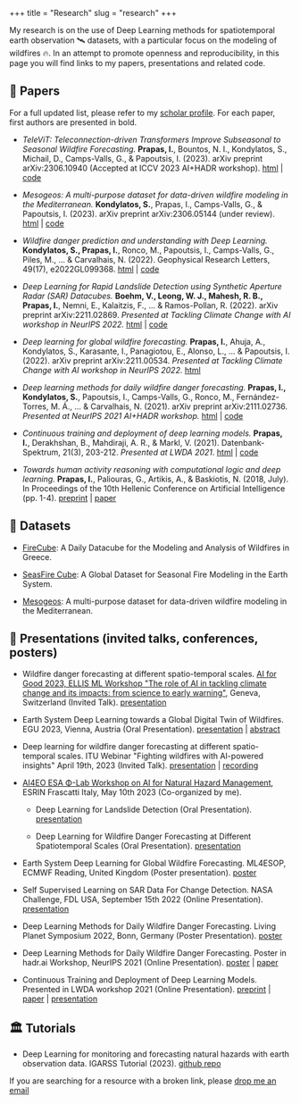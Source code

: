 +++
title = "Research"
slug = "research"
+++

My research is on the use of Deep Learning methods for spatiotemporal earth observation 🛰️ datasets, with a particular focus on the modeling of wildfires 🔥. 
In an attempt to promote openness and reproducibility, in this page you will find links to my papers, presentations and related code. 

## 📜 Papers

For a full updated list, please refer to my [scholar profile](https://scholar.google.com/citations?user=tEF8OxIAAAAJ). For each paper, first authors are presented in bold.

* *TeleViT: Teleconnection-driven Transformers Improve Subseasonal to Seasonal Wildfire Forecasting.* **Prapas, I.**, Bountos, N. I., Kondylatos, S., Michail, D., Camps-Valls, G., & Papoutsis, I. (2023). arXiv preprint arXiv:2306.10940 (Accepted at ICCV 2023 AI+HADR workshop). [html](https://arxiv.org/abs/2306.10940) | [code](https://github.com/orion-ai-lab/televit)
  
* *Mesogeos: A multi-purpose dataset for data-driven wildfire modeling in the Mediterranean.* **Kondylatos, S.**, Prapas, I., Camps-Valls, G., & Papoutsis, I. (2023). arXiv preprint arXiv:2306.05144 (under review). [html](https://arxiv.org/abs/2306.05144) | [code](https://github.com/orion-ai-lab/mesogeos)
  
* *Wildfire danger prediction and understanding with Deep Learning.* **Kondylatos, S., Prapas, I.**, Ronco, M., Papoutsis, I., Camps-Valls, G., Piles, M., ... & Carvalhais, N. (2022). Geophysical Research Letters, 49(17), e2022GL099368. [html](https://agupubs.onlinelibrary.wiley.com/doi/full/10.1029/2022GL099368) | [code](https://github.com/Orion-AI-Lab/wildfire_forecasting)
  
* *Deep Learning for Rapid Landslide Detection using Synthetic Aperture Radar (SAR) Datacubes.* **Boehm, V., Leong, W. J., Mahesh, R. B., Prapas, I.**, Nemni, E., Kalaitzis, F., ... & Ramos-Pollan, R. (2022). arXiv preprint arXiv:2211.02869. *Presented at Tackling Climate Change with AI workshop in NeurIPS 2022.* [html](https://arxiv.org/abs/2211.02869) | [code](https://github.com/iprapas/landslide-sar-unet)
  
* *Deep learning for global wildfire forecasting.* **Prapas, I.**, Ahuja, A., Kondylatos, S., Karasante, I., Panagiotou, E., Alonso, L., ... & Papoutsis, I. (2022). arXiv preprint arXiv:2211.00534. *Presented at Tackling Climate Change with AI workshop in NeurIPS 2022.* [html](https://arxiv.org/abs/2211.00534)
  
* *Deep learning methods for daily wildfire danger forecasting.* **Prapas, I., Kondylatos, S.**, Papoutsis, I., Camps-Valls, G., Ronco, M., Fernández-Torres, M. Á., ... & Carvalhais, N. (2021). arXiv preprint arXiv:2111.02736. *Presented at NeurIPS 2021 AI+HADR workshop.*  [html](https://arxiv.org/abs/2111.02736) | [code](https://github.com/Orion-AI-Lab/wildfire_forecasting)
  
* *Continuous training and deployment of deep learning models.* **Prapas, I.**, Derakhshan, B., Mahdiraji, A. R., & Markl, V. (2021). Datenbank-Spektrum, 21(3), 203-212. *Presented at LWDA 2021*. [html](https://link.springer.com/article/10.1007/s13222-021-00386-8) | [code](https://github.com/iprapas/dl-continuous-deployment)
  
* *Towards human activity reasoning with computational logic and deep learning.* **Prapas, I.**, Paliouras, G., Artikis, A., & Baskiotis, N. (2018, July). In Proceedings of the 10th Hellenic Conference on Artificial Intelligence (pp. 1-4). [preprint](/files/setn_2018_preprint.pdf) | [paper](https://dl.acm.org/doi/pdf/10.1145/3200947.3201051)


## 💾 Datasets

* [FireCube](https://zenodo.org/record/6475592): A Daily Datacube for the Modeling and Analysis of Wildfires in Greece.

* [SeasFire Cube](https://zenodo.org/record/8055879): A Global Dataset for Seasonal Fire Modeling in the Earth System.

* [Mesogeos](https://orion-ai-lab.github.io/mesogeos/): A multi-purpose dataset for data-driven wildfire modeling in the Mediterranean.


## 🎨 Presentations (invited talks, conferences, posters)

* Wildfire danger forecasting at different spatio-temporal scales. [AI for Good 2023, ELLIS ML Workshop "The role of AI in tackling climate change and its impacts: from science to early warning"](https://aiforgood.itu.int/event/the-role-of-ai-in-tackling-climate-change-and-its-impacts-from-science-to-early-warning/), Geneva, Switzerland (Invited Talk). [presentation](/files/AI4GOOD_Wildfires_multiple_scales.pdf)

* Earth System Deep Learning towards a Global Digital Twin of Wildfires. EGU 2023, Vienna, Austria (Oral Presentation). [presentation](/files/EGU_26_04_2023.pdf) | [abstract](https://meetingorganizer.copernicus.org/EGU23/EGU23-5443.html)

* Deep learning for wildfire danger forecasting at different spatio-temporal scales. ITU Webinar "Fighting wildfires with AI-powered insights" April 19th, 2023 (Invited Talk). [presentation](https://www.itu.int/en/ITU-T/webinars/20230419/Documents/2_Ioannis%20Prapas.pdf) | [recording](https://itu.zoom.us/rec/share/qD4WfX_aSp2pYGsCGFszpRs17AC1e9nzEWLv2hYg9EdKpMauinKF25z10YRh6u_K.LU3NnjFs1RgmVwMY?startTime=1681905677000)

* [AI4EO ESA Φ-Lab Workshop on AI for Natural Hazard Management](https://seasfire.hua.gr/2023/05/18/seasfire-at-esa-ai4eo-workshop-on-natural-hazard-management/), ESRIN Frascatti Italy, May 10th 2023 (Co-organized by me).

	* Deep Learning for Landslide Detection (Oral Presentation). [presentation](https://drive.google.com/file/d/1H82hzvUIAjQF0QF6NFJpXcJaj7fYqS9V/view?usp=sharing)
	
	* Deep Learning for Wildfire Danger Forecasting at Different Spatiotemporal Scales (Oral Presentation). [presentation](https://drive.google.com/file/d/1d7IRdHKiAGS5fVuns-NbWla0ICj5upaX/view?usp=sharing)

* Earth System Deep Learning for Global Wildfire Forecasting. ML4ESOP, ECMWF Reading, United Kingdom (Poster presentation). [poster](/files/talk_ECMWF-ESA-WS_Papoutsis_Prapas.pdf)

* Self Supervised Learning on SAR Data For Change Detection. NASA Challenge, FDL USA, September 15th 2022 (Online Presentation). [presentation](https://youtu.be/K_U37sRLoqU?t=1913)

* Deep Learning Methods for Daily Wildfire Danger Forecasting. Living Planet Symposium 2022, Bonn, Germany (Poster Presentation). [poster](/files/lps2022_poster_wildfire.pdf)

* Deep Learning Methods for Daily Wildfire Danger Forecasting. Poster in hadr.ai Workshop, NeurIPS 2021 (Online Presentation). [poster](/files/hadrai_nips2021_poster.pdf) | [paper](https://arxiv.org/abs/2111.02736)

* Continuous Training and Deployment of Deep Learning Models. Presented in LWDA workshop 2021 (Online Presentation). [preprint](/blog/lwda2021-article/dl_continuous_deployment.pdf) | [paper](https://link.springer.com/article/10.1007/s13222-021-00386-8) | [presentation](/files/lwda2021_presentation.pptx)

## 🏛️ Tutorials

* Deep Learning for monitoring and forecasting natural hazards with earth observation data. IGARSS Tutorial (2023). [github repo](https://github.com/Orion-AI-Lab/igarss23_DL4NH)


If you are searching for a resource with a broken link, please [drop me an email](mailto:iprapas+blog@protonmail.com)